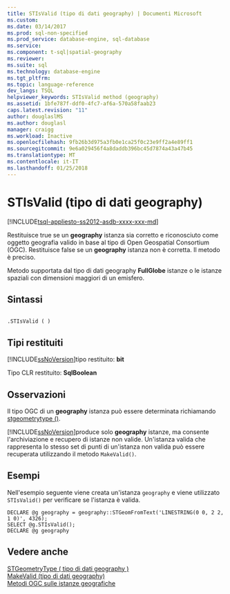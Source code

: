 ```yaml
---
title: STIsValid (tipo di dati geography) | Documenti Microsoft
ms.custom: 
ms.date: 03/14/2017
ms.prod: sql-non-specified
ms.prod_service: database-engine, sql-database
ms.service: 
ms.component: t-sql|spatial-geography
ms.reviewer: 
ms.suite: sql
ms.technology: database-engine
ms.tgt_pltfrm: 
ms.topic: language-reference
dev_langs: TSQL
helpviewer_keywords: STIsValid method (geography)
ms.assetid: 1bfe787f-ddf0-4fc7-af6a-570a58faab23
caps.latest.revision: "11"
author: douglaslMS
ms.author: douglasl
manager: craigg
ms.workload: Inactive
ms.openlocfilehash: 9fb26b3d975a3fb0e1ca25f0c23e9ff2a4e89ff1
ms.sourcegitcommit: 9e6a029456f4a8daddb396bc45d7874a43a47b45
ms.translationtype: MT
ms.contentlocale: it-IT
ms.lasthandoff: 01/25/2018
---
```

# <a name="stisvalid-geography-data-type"></a>STIsValid (tipo di dati geography)
[!INCLUDE[tsql-appliesto-ss2012-asdb-xxxx-xxx-md](../../includes/tsql-appliesto-ss2012-asdb-xxxx-xxx-md.md)]

  Restituisce true se un **geography** istanza sia corretto e riconosciuto come oggetto geografia valido in base al tipo di Open Geospatial Consortium (OGC). Restituisce false se un **geography** istanza non è corretta. Il metodo è preciso.  
  
 Metodo supportata dal tipo di dati geography **FullGlobe** istanze o le istanze spaziali con dimensioni maggiori di un emisfero.  
  
## <a name="syntax"></a>Sintassi  
  
```  
  
.STIsValid ( )  
```  
  
## <a name="return-types"></a>Tipi restituiti  
 [!INCLUDE[ssNoVersion](../../includes/ssnoversion-md.md)]tipo restituito: **bit**  
  
 Tipo CLR restituito: **SqlBoolean**  
  
## <a name="remarks"></a>Osservazioni  
 Il tipo OGC di un **geography** istanza può essere determinata richiamando [stgeometrytype ()](../../t-sql/spatial-geography/stgeometrytype-geography-data-type.md).  
  
 [!INCLUDE[ssNoVersion](../../includes/ssnoversion-md.md)]produce solo **geography** istanze, ma consente l'archiviazione e recupero di istanze non valide. Un'istanza valida che rappresenta lo stesso set di punti di un'istanza non valida può essere recuperata utilizzando il metodo `MakeValid()`.  
  
## <a name="examples"></a>Esempi  
 Nell'esempio seguente viene creata un'istanza `geography` e viene utilizzato `STIsValid()` per verificare se l'istanza è valida.  
  
```  
DECLARE @g geography = geography::STGeomFromText('LINESTRING(0 0, 2 2, 1 0)', 4326);  
SELECT @g.STIsValid();  
DECLARE @g geography  
```  
  
## <a name="see-also"></a>Vedere anche  
 [STGeometryType &#40; tipo di dati geography &#41;](../../t-sql/spatial-geography/stgeometrytype-geography-data-type.md)   
 [MakeValid &#40;tipo di dati geography&#41;](../../t-sql/spatial-geography/makevalid-geography-data-type.md)   
 [Metodi OGC sulle istanze geografiche](../../t-sql/spatial-geography/ogc-methods-on-geography-instances.md)  
  
  

